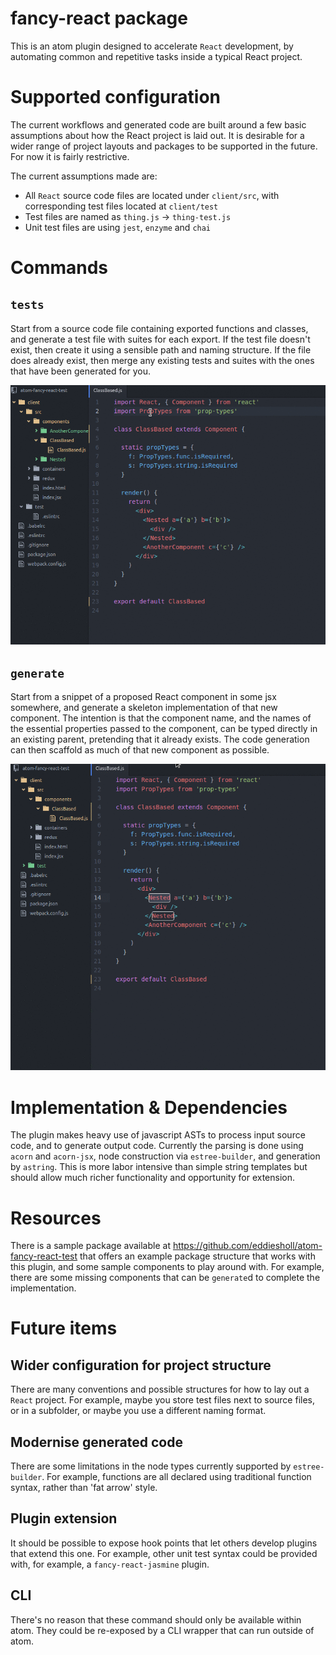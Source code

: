 # fancy-react package

This is an atom plugin designed to accelerate `React` development, by automating common and repetitive tasks inside a typical React project.

# Supported configuration

The current workflows and generated code are built around a few basic assumptions about how the React project is laid out. It is desirable for a wider range of project layouts and packages to be supported in the future. For now it is fairly restrictive.

The current assumptions made are:

- All `React` source code files are located under `client/src`, with corresponding test files located at `client/test`
- Test files are named as `thing.js` -> `thing-test.js`
- Unit test files are using `jest`, `enzyme` and `chai`

# Commands

## `tests`

Start from a source code file containing exported functions and classes, and generate a test file with suites for each export. If the test file doesn't exist, then create it using a sensible path and naming structure. If the file does already exist, then merge any existing tests and suites with the ones that have been generated for you.

![tests](https://github.com/eddiesholl/atom-fancy-react/raw/master/doc/generate-tests.gif "tests")

## `generate`

Start from a snippet of a proposed React component in some jsx somewhere, and generate a skeleton implementation of that new component. The intention is that the component name, and the names of the essential properties passed to the component, can be typed directly in an existing parent, pretending that it already exists. The code generation can then scaffold as much of that new component as possible.

![generate](https://github.com/eddiesholl/atom-fancy-react/raw/master/doc/generate-component.gif "generate")

# Implementation & Dependencies

The plugin makes heavy use of javascript ASTs to process input source code, and to generate output code. Currently the parsing is done using `acorn` and `acorn-jsx`, node construction via `estree-builder`, and generation by `astring`. This is more labor intensive than simple string templates but should allow much richer functionality and opportunity for extension.

# Resources

There is a sample package available at https://github.com/eddiesholl/atom-fancy-react-test that offers an example package structure that works with this plugin, and some sample components to play around with. For example, there are some missing components that can be `generate`d to complete the implementation.

# Future items

## Wider configuration for project structure

There are many conventions and possible structures for how to lay out a `React` project. For example, maybe you store test files next to source files, or in a subfolder, or maybe you use a different naming format.

## Modernise generated code

There are some limitations in the node types currently supported by `estree-builder`. For example, functions are all declared using traditional function syntax, rather than 'fat arrow' style.

## Plugin extension

It should be possible to expose hook points that let others develop plugins that extend this one. For example, other unit test syntax could be provided with, for example, a `fancy-react-jasmine` plugin.

## CLI

There's no reason that these command should only be available within atom. They could be re-exposed by a CLI wrapper that can run outside of atom.
